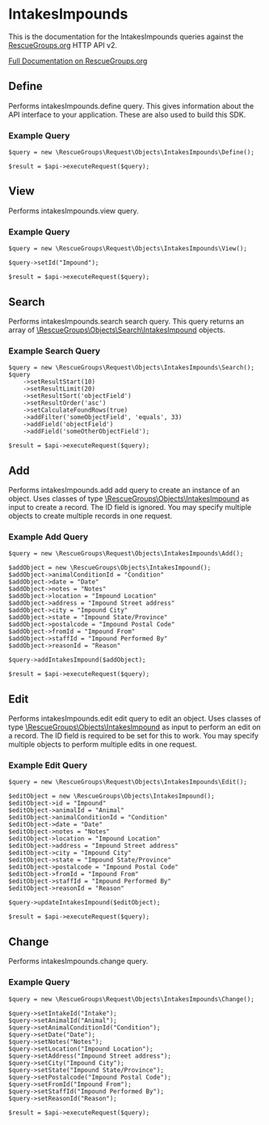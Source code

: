 # IntakesImpounds

This is the documentation for the IntakesImpounds queries against the [RescueGroups.org](https://www.rescuegroups.org/) HTTP API v2.

[Full Documentation on RescueGroups.org](https://userguide.rescuegroups.org/display/APIDG/Object+definitions#Objectdefinitions-intakesImpounds)

## Define
Performs intakesImpounds.define query. This gives information about the API interface to your application. These are also used to build this SDK.

### Example Query

    $query = new \RescueGroups\Request\Objects\IntakesImpounds\Define();

    $result = $api->executeRequest($query);
## View
Performs intakesImpounds.view query.

### Example Query

    $query = new \RescueGroups\Request\Objects\IntakesImpounds\View();

    $query->setId("Impound");

    $result = $api->executeRequest($query);

## Search
Performs intakesImpounds.search search query. This query returns an array of [\RescueGroups\Objects\Search\IntakesImpound](../../../src/Objects/Search/IntakesImpound.php) objects.

### Example Search Query

    $query = new \RescueGroups\Request\Objects\IntakesImpounds\Search();
    $query
        ->setResultStart(10)
        ->setResultLimit(20)
        ->setResultSort('objectField')
        ->setResultOrder('asc')
        ->setCalculateFoundRows(true)
        ->addFilter('someObjectField', 'equals', 33)
        ->addField('objectField')
        ->addField('someOtherObjectField');

    $result = $api->executeRequest($query);
## Add
Performs intakesImpounds.add add query to create an instance of an object. Uses classes of type [\RescueGroups\Objects\IntakesImpound](../../../src/Objects/IntakesImpound.php) as input to create a record. The ID field is ignored. You may specify multiple objects to create multiple records in one request.

### Example Add Query

    $query = new \RescueGroups\Request\Objects\IntakesImpounds\Add();

    $addObject = new \RescueGroups\Objects\IntakesImpound();
    $addObject->animalConditionId = "Condition"
    $addObject->date = "Date"
    $addObject->notes = "Notes"
    $addObject->location = "Impound Location"
    $addObject->address = "Impound Street address"
    $addObject->city = "Impound City"
    $addObject->state = "Impound State/Province"
    $addObject->postalcode = "Impound Postal Code"
    $addObject->fromId = "Impound From"
    $addObject->staffId = "Impound Performed By"
    $addObject->reasonId = "Reason"

    $query->addIntakesImpound($addObject);

    $result = $api->executeRequest($query);
## Edit
Performs intakesImpounds.edit edit query to edit an object. Uses classes of type [\RescueGroups\Objects\IntakesImpound](../../../src/Objects/IntakesImpound.php) as input to perform an edit on a record. The ID field is required to be set for this to work. You may specify multiple objects to perform multiple edits in one request.

### Example Edit Query

    $query = new \RescueGroups\Request\Objects\IntakesImpounds\Edit();

    $editObject = new \RescueGroups\Objects\IntakesImpound();
    $editObject->id = "Impound"
    $editObject->animalId = "Animal"
    $editObject->animalConditionId = "Condition"
    $editObject->date = "Date"
    $editObject->notes = "Notes"
    $editObject->location = "Impound Location"
    $editObject->address = "Impound Street address"
    $editObject->city = "Impound City"
    $editObject->state = "Impound State/Province"
    $editObject->postalcode = "Impound Postal Code"
    $editObject->fromId = "Impound From"
    $editObject->staffId = "Impound Performed By"
    $editObject->reasonId = "Reason"

    $query->updateIntakesImpound($editObject);

    $result = $api->executeRequest($query);
## Change
Performs intakesImpounds.change query.

### Example Query

    $query = new \RescueGroups\Request\Objects\IntakesImpounds\Change();

    $query->setIntakeId("Intake");
    $query->setAnimalId("Animal");
    $query->setAnimalConditionId("Condition");
    $query->setDate("Date");
    $query->setNotes("Notes");
    $query->setLocation("Impound Location");
    $query->setAddress("Impound Street address");
    $query->setCity("Impound City");
    $query->setState("Impound State/Province");
    $query->setPostalcode("Impound Postal Code");
    $query->setFromId("Impound From");
    $query->setStaffId("Impound Performed By");
    $query->setReasonId("Reason");

    $result = $api->executeRequest($query);

